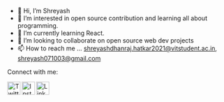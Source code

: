 - 👋 Hi, I’m Shreyash
- 👀 I’m interested in open source contribution and learning all about programming.
- 🌱 I’m currently learning React.
- 💞️ I’m looking to collaborate on open source web dev projects
- 📫 How to reach me ... shreyashdhanraj.hatkar2021@vitstudent.ac.in, shreyash071003@gmail.com

Connect with me:

[<img align="left" alt="Twitter" width="30px" src="https://raw.githubusercontent.com/peterthehan/peterthehan/master/assets/twitter.svg" />](https://twitter.com/ShreyashHatkar)
[<img align="left" alt="Instagram" width="30px" src="https://www.vectorlogo.zone/logos/instagram/instagram-icon.svg" />](https://www.instagram.com/_shre._.yash_/)
[<img align="left" alt="LinkedIn" width="30px" src="https://raw.githubusercontent.com/peterthehan/peterthehan/master/assets/linkedin.svg" />](https://www.linkedin.com/in/shreyash-hatkar-9510bb225/)

<br />

<!---
ShreyashHatkar/ShreyashHatkar is a ✨ special ✨ repository because its `README.md` (this file) appears on your GitHub profile.
You can click the Preview link to take a look at your changes.
--->
